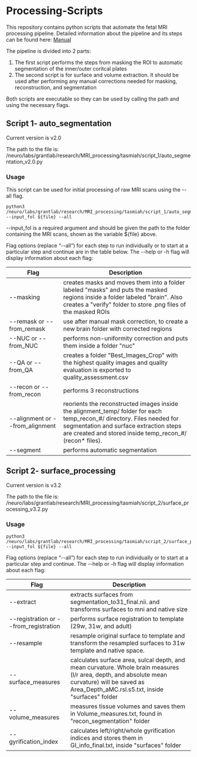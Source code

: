# Processing-Scripts

This repository contains python scripts that automate the fetal MRI processing pipeline. Detailed information about the pipeline and its steps can be found here: [Manual](https://docs.google.com/document/d/1HlpgPguOVPi5-OvLSErXkho5lGzMlBmZahVWLOd30-M/edit?usp=sharing) 


The pipeline is divided into 2 parts: 

1) The first script performs the steps from masking the ROI to automatic segmentation of the inner/outer coritcal plates
2) The second script is for surface and volume extraction. It should be used after performing any manual corrections needed for masking, reconstruction, and segmentation

Both scripts are executable so they can be used by calling the path and using the necessary flags. 

## **Script 1- auto_segmentation**

Current version is  v2.0

The path to the file is:
/neuro/labs/grantlab/research/MRI_processing/tasmiah/script_1/auto_segmentation_v2.0.py

### **Usage**
This script can be used for initial processing of raw MRI scans using the --all flag.

``` 
python3 /neuro/labs/grantlab/research/MRI_processing/tasmiah/script_1/auto_segmentation_v2.0.py --input_fol ${file} --all 
```

--input_fol is a required argument and should be given the path to the folder containing the MRI scans, shown as the variable ${file} above. 

Flag options (replace “--all”) for each step to run individually or to start at a particular step and continue are in the table below.  The --help or -h flag will display information about each flag:

Flag         | Description
------------ | -------------
--masking | creates masks and moves them into a folder labeled "masks" and puts the masked regions inside a folder labeled "brain". Also creates a  "verify" folder to store .png files of the masked ROIs 
--remask or --from_remask| use after manual mask correction, to create a new brain folder with corrected regions
--NUC or --from_NUC | performs non-uniformity correction and puts them inside a folder "nuc"
--QA or --from_QA | creates a folder "Best_Images_Crop" with the highest quality images and quality evaluation is exported to quality_assessment.csv 
--recon or --from_recon |  performs 3 reconstructions
--alignment or --from_alignment | reorients the reconstructed images inside the alignment_temp/ folder for each temp_recon_#/ directory. Files needed for segmentation and surface extraction steps are created and stored inside temp_recon_#/ (recon* files). 
--segment | performs automatic segmentation



## **Script 2- surface_processing**

Current version is  v3.2


The path to the file is:
/neuro/labs/grantlab/research/MRI_processing/tasmiah/script_2/surface_processing_v3.2.py

### **Usage**
``` 
python3 /neuro/labs/grantlab/research/MRI_processing/tasmiah/script_2/surface_processing_v3.2.py --input_fol ${file} --all 
```
Flag options (replace “--all”) for each step to run individually or to start at a particular step and continue. The --help or -h flag will display information about each flag:

Flag         | Description
------------ | -------------
--extract | extracts surfaces from segmentation_to31_final.nii. and transforms surfaces to mni and native size
--registration or --from_registration| performs surface registration to template (29w, 31w, and adult)
--resample | resample original surface to template and transform the resampled surfaces to 31w template and native space.
--surface_measures | calculates surface area, sulcal depth, and mean curvature. Whole brain measures (l/r area, depth, and absolute mean curvature) will be saved as Area_Depth_aMC.rsl.s5.txt, inside "surfaces" folder
--volume_measures | measures tissue volumes and saves them in Volume_measures.txt, found in "recon_segmentation" folder 
--gyrification_index | calculates left/right/whole gyrification indices and stores them in  GI_info_final.txt, inside "surfaces" folder
